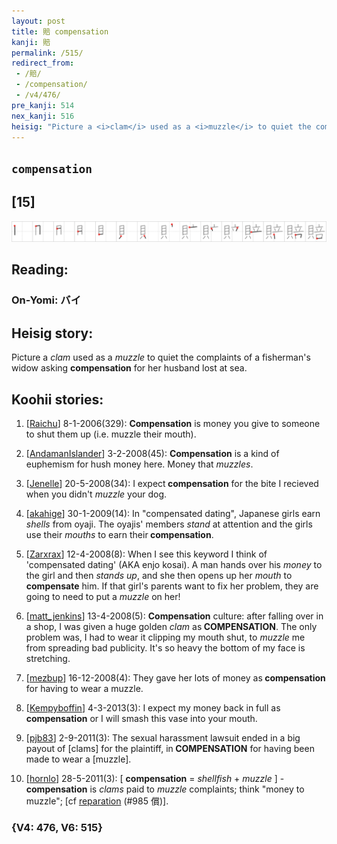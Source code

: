 ```yaml
---
layout: post
title: 賠 compensation
kanji: 賠
permalink: /515/
redirect_from:
 - /賠/
 - /compensation/
 - /v4/476/
pre_kanji: 514
nex_kanji: 516
heisig: "Picture a <i>clam</i> used as a <i>muzzle</i> to quiet the complaints of a fisherman's widow asking <b>compensation</b> for her husband lost at sea."
---
```


## `compensation`

## [15]

<div class="stroke"><img src="../images/E8B3A0.png" /></div>

## Reading:

### On-Yomi: バイ

## Heisig story:

Picture a <i>clam</i> used as a <i>muzzle</i> to quiet the complaints of a fisherman's widow asking <b>compensation</b> for her husband lost at sea.

## Koohii stories:

1) [<a href="http://kanji.koohii.com/profile/Raichu">Raichu</a>] 8-1-2006(329): <strong>Compensation</strong> is money you give to someone to shut them up (i.e. muzzle their mouth).

2) [<a href="http://kanji.koohii.com/profile/AndamanIslander">AndamanIslander</a>] 3-2-2008(45): <strong>Compensation</strong> is a kind of euphemism for hush money here. Money that <em>muzzles</em>.

3) [<a href="http://kanji.koohii.com/profile/Jenelle">Jenelle</a>] 20-5-2008(34): I expect<strong> compensation</strong> for the bite I recieved when you didn&#039;t <em>muzzle</em> your dog.

4) [<a href="http://kanji.koohii.com/profile/akahige">akahige</a>] 30-1-2009(14): In &quot;compensated dating&quot;, Japanese girls earn <em>shells</em> from oyaji. The oyajis&#039; members <em>stand</em> at attention and the girls use their <em>mouths</em> to earn their<strong> compensation</strong>.

5) [<a href="http://kanji.koohii.com/profile/Zarxrax">Zarxrax</a>] 12-4-2008(8): When I see this keyword I think of &#039;compensated dating&#039; (AKA enjo kosai). A man hands over his <em>money</em> to the girl and then <em>stands up</em>, and she then opens up her <em>mouth</em> to <strong>compensate</strong> him. If that girl&#039;s parents want to fix her problem, they are going to need to put a <em>muzzle</em> on her!

6) [<a href="http://kanji.koohii.com/profile/matt_jenkins">matt_jenkins</a>] 13-4-2008(5): <strong>Compensation</strong> culture: after falling over in a shop, I was given a huge golden <em>clam</em> as<strong> COMPENSATION</strong>. The only problem was, I had to wear it clipping my mouth shut, to <em>muzzle</em> me from spreading bad publicity. It&#039;s so heavy the bottom of my face is stretching.

7) [<a href="http://kanji.koohii.com/profile/mezbup">mezbup</a>] 16-12-2008(4): They gave her lots of money as<strong> compensation</strong> for having to wear a muzzle.

8) [<a href="http://kanji.koohii.com/profile/Kempyboffin">Kempyboffin</a>] 4-3-2013(3): I expect my money back in full as<strong> compensation</strong> or I will smash this vase into your mouth.

9) [<a href="http://kanji.koohii.com/profile/pjb83">pjb83</a>] 2-9-2011(3): The sexual harassment lawsuit ended in a big payout of [clams] for the plaintiff, in<strong> COMPENSATION</strong> for having been made to wear a [muzzle].

10) [<a href="http://kanji.koohii.com/profile/hornlo">hornlo</a>] 28-5-2011(3): [ <strong>compensation</strong> = <em>shellfish</em> + <em>muzzle</em> ] - <strong>compensation</strong> is <em>clams</em> paid to <em>muzzle</em> complaints; think &quot;money to muzzle&quot;; [cf <a href="../v4/985">reparation</a> (#985 償)].

### {V4: 476, V6: 515}
